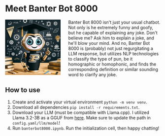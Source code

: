 # Meet Banter Bot 8000
<img src="./banterbot8000.png" align="left" width="180" style="margin-right: 25px;"/> 
Banter Bot 8000 isn't just your usual chatbot. Not only is he extremely funny and goofy, but he capable of explaining any joke. Don't believe me? Ask him to explain a joke, and he'll blow your mind. And no, Banter Bot 8000 is (probably) not just regurgitating a LLM response, but utilizes NLP technologies to classify the type of pun, be it homographic or homophonic, and finds the corresponding definition or similar sounding word to clarify any joke.

## How to use
1. Create and activate your virtual environment `python -m venv venv`.
2. Download all dependencies `pip install -r requirements.txt`.
3. Download your LLM (must be compatible with Llama.cpp). I utilized Llama 3.2-3B as a GGUF from [here](https://huggingface.co/bartowski/Llama-3.2-3B-Instruct-GGUF). Make sure to update the path in `config.yaml/llm/model`!
4. Run `banterbot8000.ipynb`. Run the initialization cell, then happy chatting!